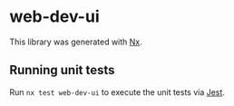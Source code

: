 # web-dev-ui

This library was generated with [Nx](https://nx.dev).

## Running unit tests

Run `nx test web-dev-ui` to execute the unit tests via [Jest](https://jestjs.io).
